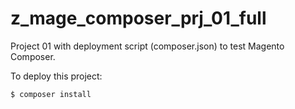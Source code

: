 z_mage_composer_prj_01_full
===========================

Project 01 with deployment script (composer.json) to test Magento Composer.

To deploy this project:
```
$ composer install
```

